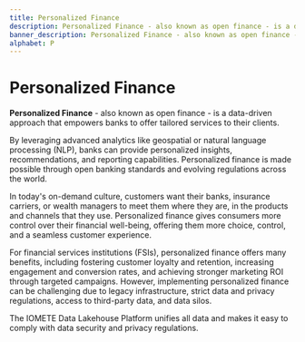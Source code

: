 ```yaml
---
title: Personalized Finance
description: Personalized Finance - also known as open finance - is a data-driven approach that empowers banks to offer tailored services to their clients.
banner_description: Personalized Finance - also known as open finance - is a data-driven approach that empowers banks to offer tailored services to their clients.
alphabet: P
---
```


# Personalized Finance

**Personalized Finance** - also known as open finance - is a data-driven approach that empowers banks to offer tailored services to their clients.

By leveraging advanced analytics like geospatial or natural language processing (NLP), banks can provide personalized insights, recommendations, and reporting capabilities. Personalized finance is made possible through open banking standards and evolving regulations across the world.

In today's on-demand culture, customers want their banks, insurance carriers, or wealth managers to meet them where they are, in the products and channels that they use. Personalized finance gives consumers more control over their financial well-being, offering them more choice, control, and a seamless customer experience.

For financial services institutions (FSIs), personalized finance offers many benefits, including fostering customer loyalty and retention, increasing engagement and conversion rates, and achieving stronger marketing ROI through targeted campaigns. However, implementing personalized finance can be challenging due to legacy infrastructure, strict data and privacy regulations, access to third-party data, and data silos.

The IOMETE Data Lakehouse Platform unifies all data and makes it easy to comply with data security and privacy regulations.
